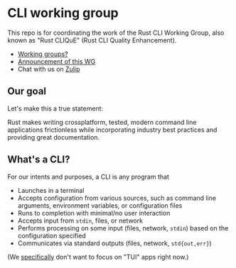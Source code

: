 # CLI working group

This repo is for coordinating the work of the Rust CLI Working Group,
also known as "Rust CLIQuE" (Rust CLI Quality Enhancement).

- [Working groups?](https://internals.rust-lang.org/t/announcing-the-2018-domain-working-groups/6737)
- [Announcement of this WG](https://internals.rust-lang.org/t/announcing-the-cli-working-group/6872/1)
- Chat with us on [Zulip](https://rust-lang.zulipchat.com/#narrow/stream/220302-wg-cli)


## Our goal

Let's make this a true statement:

Rust makes writing crossplatform, tested, modern command line applications frictionless
while incorporating industry best practices and providing great documentation.

## What's a CLI?

For our intents and purposes, a CLI is any program that

* Launches in a terminal
* Accepts configuration from various sources, such as command line arguments, environment variables, or configuration files
* Runs to completion with minimal/no user interaction
* Accepts input from `stdin`, files, or network
* Performs processing on some input (files, network, `stdin`) based on the configuration specified
* Communicates via standard outputs (files, network, `std{out,err}`)

(We [specifically][i4] don't want to focus on "TUI" apps right now.)

[i4]: https://github.com/rust-cli/meta/issues/4
